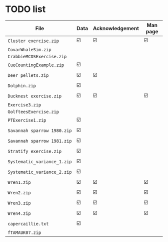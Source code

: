 # TODO list

File                        | Data | Acknowledgement | Man page
----------------------------|------|-----------------|----------
`Cluster exercise.zip`      |  ☑️   |        ☑️        |     ☑️ 
`CovarWhaleSim.zip`         |      |                 |          
`CrabbieMCDSExercise.zip`   |      |                 |          
`CueCountingExample.zip`    |  ☑️   |                 |          
`Deer pellets.zip`          |  ☑️   |        ☑️        |          
`Dolphin.zip`               |  ☑️   |                 |          
`Ducknest exercise.zip`     |  ☑️   |        ☑️        |     ☑️
`Exercise3.zip`             |      |                 |          
`GolfteesExercise.zip`      |      |                 |          
`PTExercise1.zip`           |  ☑️   |                 |          
`Savannah sparrow 1980.zip` |  ☑️   |                 |          
`Savannah sparrow 1981.zip` |  ☑️   |                 |          
`Stratify exercise.zip`     |  ☑️   |                 |          
`Systematic_variance_1.zip` |  ☑️   |                 |          
`Systematic_variance_2.zip` |  ☑️   |                 |          
`Wren1.zip`                 |  ☑️   |        ☑️        |     ☑️ 
`Wren2.zip`                 |  ☑️   |        ☑️        |     ☑️ 
`Wren3.zip`                 |  ☑️   |        ☑️        |     ☑️ 
`Wren4.zip`                 |  ☑️   |        ☑️        |     ☑️ 
`capercaillie.txt`          |  ☑️   |                 |          
`fTAMAUK07.zip`             |      |                 |          
